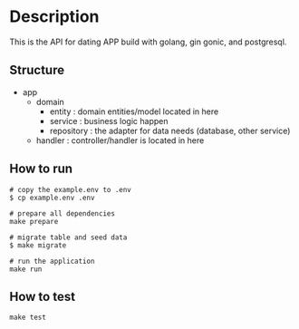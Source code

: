 
# Description

This is the API for dating APP build with golang, gin gonic, and postgresql.

## Structure

- app
    - domain
        - entity : domain entities/model located in here
        - service : business logic happen
        - repository : the adapter for data needs (database, other service)
    - handler : controller/handler is located in here


## How to run
```
# copy the example.env to .env
$ cp example.env .env

# prepare all dependencies
make prepare

# migrate table and seed data
$ make migrate

# run the application
make run
```

## How to test
```
make test
```

